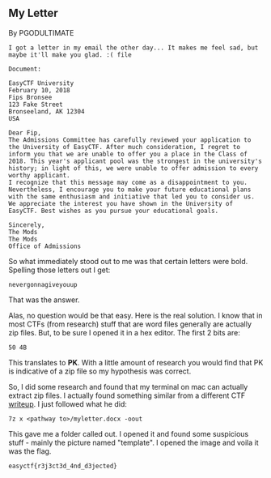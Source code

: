 ## My Letter
By PGODULTIMATE

```
I got a letter in my email the other day... It makes me feel sad, but maybe it'll make you glad. :( file

Document:

EasyCTF University
February 10, 2018
Fips Bronsee
123 Fake Street
Bronseeland, AK 12304
USA

Dear Fip,
The Admissions Committee has carefully reviewed your application to the University of EasyCTF. After much consideration, I regret to inform you that we are unable to offer you a place in the Class of 2018. This year's applicant pool was the strongest in the university's history; in light of this, we were unable to offer admission to every worthy applicant.
I recognize that this message may come as a disappointment to you. Nevertheless, I encourage you to make your future educational plans with the same enthusiasm and initiative that led you to consider us.
We appreciate the interest you have shown in the University of EasyCTF. Best wishes as you pursue your educational goals.

Sincerely,
The Mods
The Mods
Office of Admissions
```

So what immediately stood out to me was that certain letters were bold. Spelling those letters out I get:

```
nevergonnagiveyouup
```

That was the answer.

Alas, no question would be that easy. Here is the real solution. I know that in most CTFs (from research) stuff that are word files generally are actually zip files. But, to be sure I opened it in a hex editor. The first 2 bits are:

```
50 4B
```

This translates to **PK**. With a little amount of research you would find that PK is indicative of a zip file so my hypothesis was correct.

So, I did some research and found that my terminal on mac can actually extract zip files. I actually found something similar from a different CTF [writeup](https://github.com/ctfs/write-ups-2015/tree/master/icectf-2015/forensics/document-troubles). I just followed what he did:

```
7z x <pathway to>/myletter.docx -oout
```
This gave me a folder called out. I opened it and found some suspicious stuff - mainly the picture named "template". I opened the image and voila it was the flag.

```
easyctf{r3j3ct3d_4nd_d3jected}
```


